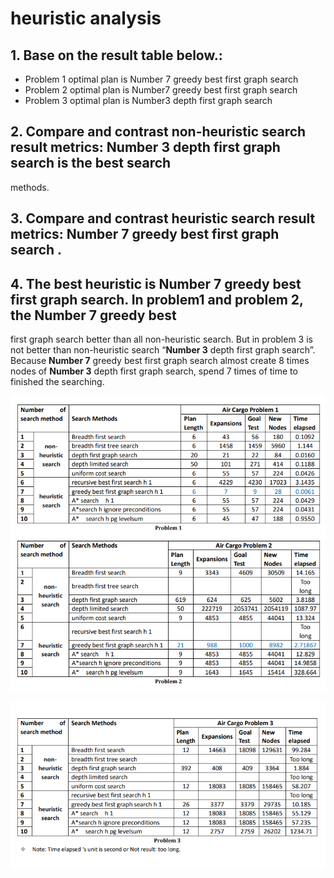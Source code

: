 # heuristic analysis
## 1. Base on the result table below.:
- Problem 1  optimal plan is Number 7 greedy best first graph search 
- Problem 2  optimal plan is Number7 greedy best first graph search 
- Problem 3  optimal plan is Number3 depth first graph search
## 2. Compare and contrast non-heuristic search result metrics: **Number 3** depth first graph search is the best search 
methods.
## 3. Compare and contrast heuristic search result metrics: **Number 7** greedy best first graph search .
## 4. The best heuristic is **Number 7** greedy best first graph search. In problem1 and problem 2, the Number 7 greedy best 
first graph search better than all non-heuristic search. But in problem 3 is not better than non-heuristic 
search “**Number 3** depth first graph search”. Because **Number 7** greedy best first graph search almost create 8 times 
nodes of **Number 3** depth first graph search, spend 7 times of time to finished the searching.

![p1](https://github.com/davincizhao/Education/blob/main/AI/Artificial_Intelligence/03_Planning_Search/p1.png)

![p2](https://github.com/davincizhao/Education/blob/main/AI/Artificial_Intelligence/03_Planning_Search/p2.png)

